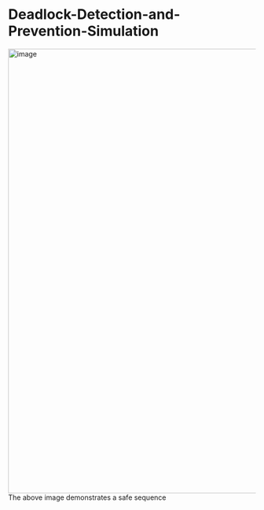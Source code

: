# Deadlock-Detection-and-Prevention-Simulation
<img width="1606" height="905" alt="image" src="https://github.com/user-attachments/assets/2386b6d7-e7a3-424b-9def-834df2018f0d" />
The above image demonstrates a safe sequence 



